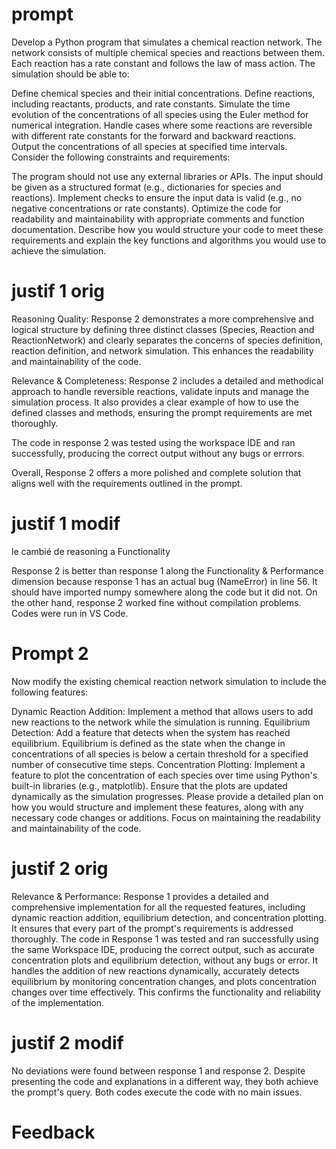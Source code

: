 # prompt

Develop a Python program that simulates a chemical reaction network. The network consists of multiple chemical species and reactions between them. Each reaction has a rate constant and follows the law of mass action. The simulation should be able to:

Define chemical species and their initial concentrations.
Define reactions, including reactants, products, and rate constants.
Simulate the time evolution of the concentrations of all species using the Euler method for numerical integration.
Handle cases where some reactions are reversible with different rate constants for the forward and backward reactions.
Output the concentrations of all species at specified time intervals.
Consider the following constraints and requirements:

The program should not use any external libraries or APIs.
The input should be given as a structured format (e.g., dictionaries for species and reactions).
Implement checks to ensure the input data is valid (e.g., no negative concentrations or rate constants).
Optimize the code for readability and maintainability with appropriate comments and function documentation.
Describe how you would structure your code to meet these requirements and explain the key functions and algorithms you would use to achieve the simulation.

# justif 1 orig

Reasoning Quality: Response 2 demonstrates a more comprehensive and logical structure by defining three distinct classes (Species, Reaction and ReactionNetwork) and clearly separates the concerns of species definition, reaction definition, and network simulation. This enhances the readability and maintainability of the code.

Relevance & Completeness: Response 2 includes a detailed and methodical approach to handle reversible reactions, validate inputs and manage the simulation process. It also provides a clear example of how to use the defined classes and methods, ensuring the prompt requirements are met thoroughly.

The code in response 2 was tested using the workspace IDE and ran successfully, producing the correct output without any bugs or errrors.

Overall, Response 2 offers a more polished and complete solution that aligns well with the requirements outlined in the prompt.

# justif 1 modif

le cambié de reasoning a Functionality


Response 2 is better than response 1 along the Functionality & Performance dimension because response 1 has an actual bug (NameError) in line 56. It should have imported numpy somewhere along the code but it did not. On the other hand, response 2 worked fine without compilation problems.
Codes were run in VS Code.

# Prompt 2

Now modify the existing chemical reaction network simulation to include the following features:

Dynamic Reaction Addition: Implement a method that allows users to add new reactions to the network while the simulation is running.
Equilibrium Detection: Add a feature that detects when the system has reached equilibrium. Equilibrium is defined as the state when the change in concentrations of all species is below a certain threshold for a specified number of consecutive time steps.
Concentration Plotting: Implement a feature to plot the concentration of each species over time using Python's built-in libraries (e.g., matplotlib). Ensure that the plots are updated dynamically as the simulation progresses.
Please provide a detailed plan on how you would structure and implement these features, along with any necessary code changes or additions. Focus on maintaining the readability and maintainability of the code.

# justif 2 orig

Relevance & Performance: Response 1 provides a detailed and comprehensive implementation for all the requested features, including dynamic reaction addition, equilibrium detection, and concentration plotting. It ensures that every part of the prompt's requirements is addressed thoroughly.
The code in Response 1 was tested and ran successfully using the same Workspace IDE, producing the correct output, such as accurate concentration plots and equilibrium detection, without any bugs or error. It handles the addition of new reactions dynamically, accurately detects equilibrium by monitoring concentration changes, and plots concentration changes over time effectively. This confirms the functionality and reliability of the implementation.

# justif 2 modif

No deviations were found between response 1 and response 2. Despite presenting the code and explanations in a different way, they both achieve the prompt's query.
Both codes execute the code with no main issues.

# Feedback

